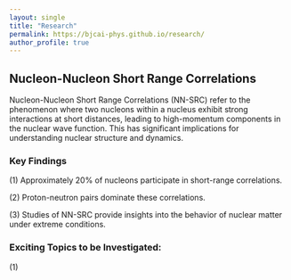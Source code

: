 ```yaml
---
layout: single
title: "Research"
permalink: https://bjcai-phys.github.io/research/
author_profile: true
---
```


## Nucleon-Nucleon Short Range Correlations

Nucleon-Nucleon Short Range Correlations (NN-SRC) refer to the phenomenon where two nucleons within a nucleus exhibit strong interactions at short distances, leading to high-momentum components in the nuclear wave function. This has significant implications for understanding nuclear structure and dynamics.

### Key Findings

(1) Approximately 20% of nucleons participate in short-range correlations.

(2) Proton-neutron pairs dominate these correlations.

(3) Studies of NN-SRC provide insights into the behavior of nuclear matter under extreme conditions.

### Exciting Topics to be Investigated:

(1) 



